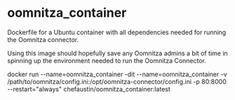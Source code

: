 # oomnitza_container
Dockerfile for a Ubuntu container with all dependencies needed for running the Oomnitza connector.

Using this image should hopefully save any Oomnitza admins a bit of time in spinning up the environment needed to run the Oomnitza Connector.

docker run --name=oomnitza_container
-dit --name=oomnitza_container
-v /path/to/oomnitza/config.ini:/opt/oomnitza-connector/config.ini
-p 80:8000 --restart="always"
chefaustin/oomnitza_container:latest
